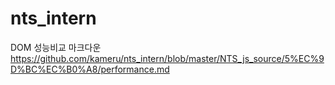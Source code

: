 # nts_intern

DOM 성능비교 마크다운
https://github.com/kameru/nts_intern/blob/master/NTS_js_source/5%EC%9D%BC%EC%B0%A8/performance.md
